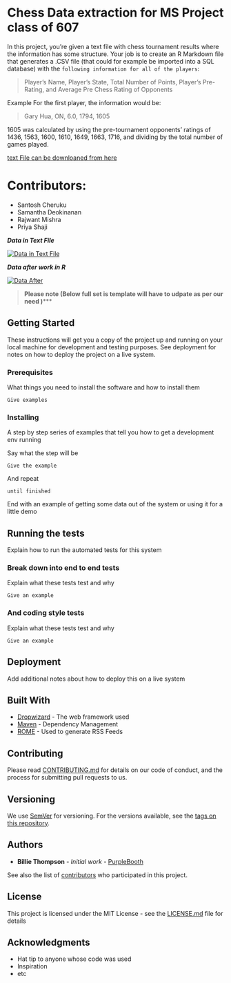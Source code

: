 # Chess Data extraction for MS Project class of 607 

In this project, you’re given a text file with chess tournament results where the information has some structure. Your job is to create an R Markdown file that generates a .CSV file (that could for example be imported into a SQL database) with the ``following information for all of the players``:
> Player’s Name, Player’s State, Total Number of Points, Player’s Pre-Rating, and Average Pre Chess Rating of Opponents

Example For the first player, the information would be:
> Gary Hua, ON, 6.0, 1794, 1605

1605 was calculated by using the pre-tournament opponents’ ratings of 1436, 1563, 1600, 1610, 1649, 1663, 1716, and dividing by the total number of games played.

[text File can be downloaned from here ](https://github.com/Rajwantmishra/ms-project-607_1/blob/master/tournamentinfo.txt)

# Contributors:
* Santosh Cheruku
* Samantha Deokinanan
* Rajwant Mishra
* Priya Shaji



***Data in Text File***

[![Data in Text File](https://whatsq.com/wp-content/uploads/2018/08/sample.png)]()

***Data after work in R***

[![Data After](https://whatsq.com/wp-content/uploads/2018/08/workingsample.png)]()


>******************Please note (Below full set is template will have to udpate as per our need )*********************

## Getting Started

These instructions will get you a copy of the project up and running on your local machine for development and testing purposes. See deployment for notes on how to deploy the project on a live system.

### Prerequisites

What things you need to install the software and how to install them

```
Give examples
```

### Installing

A step by step series of examples that tell you how to get a development env running

Say what the step will be

```
Give the example
```

And repeat

```
until finished
```

End with an example of getting some data out of the system or using it for a little demo

## Running the tests

Explain how to run the automated tests for this system

### Break down into end to end tests

Explain what these tests test and why

```
Give an example
```

### And coding style tests

Explain what these tests test and why

```
Give an example
```

## Deployment

Add additional notes about how to deploy this on a live system

## Built With

* [Dropwizard](http://www.dropwizard.io/1.0.2/docs/) - The web framework used
* [Maven](https://maven.apache.org/) - Dependency Management
* [ROME](https://rometools.github.io/rome/) - Used to generate RSS Feeds

## Contributing

Please read [CONTRIBUTING.md](https://gist.github.com/PurpleBooth/b24679402957c63ec426) for details on our code of conduct, and the process for submitting pull requests to us.

## Versioning

We use [SemVer](http://semver.org/) for versioning. For the versions available, see the [tags on this repository](https://github.com/your/project/tags). 

## Authors

* **Billie Thompson** - *Initial work* - [PurpleBooth](https://github.com/PurpleBooth)

See also the list of [contributors](https://github.com/your/project/contributors) who participated in this project.

## License

This project is licensed under the MIT License - see the [LICENSE.md](LICENSE.md) file for details

## Acknowledgments

* Hat tip to anyone whose code was used
* Inspiration
* etc
